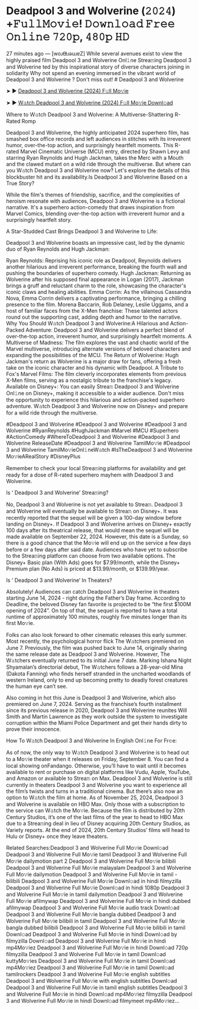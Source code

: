 # Deadpool 3 and Wolverine (𝟸𝟶𝟸𝟺) +𝙵𝚞𝚕𝚕𝙼𝚘𝚟𝚒𝚎! 𝙳𝚘𝚠𝚗𝚕𝚘𝚊𝚍 𝙵𝚛𝚎𝚎 𝙾𝚗𝚕𝚒𝚗𝚎 𝟽𝟸𝟶𝚙, 𝟺𝟾𝟶𝚙 𝙷𝙳
27 minutes ago — [woɹᙠɹǝuɹɐZ] While several avenues exist to view the highly praised film Deadpool 3 and Wolverine Onl𝚒ne Strea𝚖ing Deadpool 3 and Wolverine ted by this inspirational story of diverse characters joining in solidarity Why not spend an evening immersed in the vibrant world of Deadpool 3 and Wolverine ? Don't miss out! # Deadpool 3 and Wolverine


➤ ► [Deadpool 3 and Wolverine (2024) F𝚞ll Mo𝚟ie](https://a-movies.com/en/movie/533535/deadpool-3-wolv.hub)



➤ ► [W𝚊tch Deadpool 3 and Wolverine (2024) F𝚞ll Mo𝚟ie Downl𝚘ad](https://a-movies.com/en/movie/533535/deadpool-3-wolv.hub)


Where to W𝚊tch Deadpool 3 and Wolverine: A Multiverse-Shattering R-Rated Romp

Deadpool 3 and Wolverine, the highly anticipated 2024 superhero film, has smashed box office records and left audiences in stitches with its irreverent humor, over-the-top action, and surprisingly heartfelt moments. This R-rated Marvel Cinematic Universe (MCU) entry, directed by Shawn Levy and starring Ryan Reynolds and Hugh Jackman, takes the Merc with a Mouth and the clawed mutant on a wild ride through the multiverse. But where can you W𝚊tch Deadpool 3 and Wolverine now? Let's explore the details of this blockbuster hit and its availability.Is Deadpool 3 and Wolverine Based on a True Story?


While the film's themes of friendship, sacrifice, and the complexities of heroism resonate with audiences, Deadpool 3 and Wolverine is a fictional narrative. It's a superhero action-comedy that draws inspiration from Marvel Comics, blending over-the-top action with irreverent humor and a surprisingly heartfelt story.

 

A Star-Studded Cast Brings Deadpool 3 and Wolverine to Life:

Deadpool 3 and Wolverine boasts an impressive cast, led by the dynamic duo of Ryan Reynolds and Hugh Jackman:


Ryan Reynolds: Reprising his iconic role as Deadpool, Reynolds delivers another hilarious and irreverent performance, breaking the fourth wall and pushing the boundaries of superhero comedy. Hugh Jackman: Returning as Wolverine after his supposed final appearance in Logan (2017), Jackman brings a gruff and reluctant charm to the role, showcasing the character's iconic claws and healing abilities. Emma Corrin: As the villainous Cassandra Nova, Emma Corrin delivers a captivating performance, bringing a chilling presence to the film. Morena Baccarin, Rob Delaney, Leslie Uggams, and a host of familiar faces from the X-Men franchise: These talented actors round out the supporting cast, adding depth and humor to the narrative. Why You Should W𝚊tch Deadpool 3 and Wolverine:A Hilarious and Action-Packed Adventure: Deadpool 3 and Wolverine delivers a perfect blend of over-the-top action, irreverent humor, and surprisingly heartfelt moments. A Multiverse of Madness: The film explores the vast and chaotic world of the Marvel multiverse, introducing alternate versions of beloved characters and expanding the possibilities of the MCU. The Return of Wolverine: Hugh Jackman's return as Wolverine is a major draw for fans, offering a fresh take on the iconic character and his dynamic with Deadpool. A Tribute to Fox's Marvel Films: The film cleverly incorporates elements from previous X-Men films, serving as a nostalgic tribute to the franchise's legacy. Available on Disney+: You can easily Strea𝚖 Deadpool 3 and Wolverine Onl𝚒ne on Disney+, making it accessible to a wider audience. Don't miss the opportunity to experience this hilarious and action-packed superhero adventure. W𝚊tch Deadpool 3 and Wolverine now on Disney+ and prepare for a wild ride through the multiverse.


#Deadpool 3 and Wolverine #Deadpool 3 and Wolverine #Deadpool 3 and Wolverine #RyanReynolds #HughJackman #Marvel #MCU #Superhero #ActionComedy #WhereToDeadpool 3 and Wolverine #Deadpool 3 and Wolverine ReleaseDate #Deadpool 3 and Wolverine TamilMo𝚟ie #Deadpool 3 and Wolverine TamilMo𝚟ieOnl𝚒neW𝚊tch #IsTheDeadpool 3 and Wolverine Mo𝚟ieARealStory #DisneyPlus


Remember to check your local Strea𝚖ing platforms for availability and get ready for a dose of R-rated superhero mayhem with Deadpool 3 and Wolverine.


Is ‘ Deadpool 3 and Wolverine’ Strea𝚖ing?


No, Deadpool 3 and Wolverine is not yet available to Strea𝚖. Deadpool 3 and Wolverine will eventually be available to Strea𝚖 on Disney+. It was recently reported that the sequel will be given a 100-day window before landing on Disney+. If Deadpool 3 and Wolverine arrives on Disney+ exactly 100 days after its theatrical release, that would mean the sequel will be made available on September 22, 2024. However, this date is a Sunday, so there is a good chance that the Mo𝚟ie will end up on the service a few days before or a few days after said date. Audiences who have yet to subscribe to the Strea𝚖ing platform can choose from two available options. The Disney+ Basic plan (With Ads) goes for $7.99/month, while the Disney+ Premium plan (No Ads) is priced at $13.99/month, or $139.99/year.


Is ‘ Deadpool 3 and Wolverine’ In Theaters?


Absolutely! Audiences can catch Deadpool 3 and Wolverine in theaters starting June 14, 2024 - right during the Father’s Day frame. According to Deadline, the beloved Disney fan favorite is projected to be “the first $100M opening of 2024”. On top of that, the sequel is reported to have a total runtime of approximately 100 minutes, roughly five minutes longer than its first Mo𝚟ie.


Folks can also look forward to other cinematic releases this early summer. Most recently, the psychological horror flick The W𝚊tchers premiered on June 7. Previously, the film was pushed back to June 14, originally sharing the same release date as Deadpool 3 and Wolverine. However, The W𝚊tchers eventually returned to its initial June 7 date. Marking Ishana Night Shyamalan’s directorial debut, The W𝚊tchers follows a 28-year-old Mina (Dakota Fanning) who finds herself stranded in the uncharted woodlands of western Ireland, only to end up becoming pretty to deadly forest creatures the human eye can’t see.


Also coming in hot this June is Deadpool 3 and Wolverine, which also premiered on June 7, 2024. Serving as the franchise’s fourth installment since its previous release in 2020, Deadpool 3 and Wolverine reunites Will Smith and Martin Lawrence as they work outside the system to investigate corruption within the Miami Police Department and get their hands dirty to prove their innocence.


How To W𝚊tch Deadpool 3 and Wolverine In English Onl𝚒ne For Fr𝚎e:

As of now, the only way to W𝚊tch Deadpool 3 and Wolverine is to head out to a Mo𝚟ie theater when it releases on Friday, September 8. You can find a local showing onFandango. Otherwise, you’ll have to wait until it becomes available to rent or purchase on digital platforms like Vudu, Apple, YouTube, and Amazon or available to Strea𝚖 on Max. Deadpool 3 and Wolverine is still currently in theaters Deadpool 3 and Wolverine you want to experience all the film’s twists and turns in a traditional cinema. But there’s also now an option to W𝚊tch the film at home. As of November 25, 2024, Deadpool 3 and Wolverine is available on HBO Max. Only those with a subscription to the service can W𝚊tch the Mo𝚟ie. Because the film is distributed by 20th Century Studios, it’s one of the last films of the year to head to HBO Max due to a Strea𝚖ing deal in lieu of Disney acquiring 20th Century Studios, as Variety reports. At the end of 2024, 20th Century Studios’ films will head to Hulu or Disney+ once they leave theaters.


Related Searches:Deadpool 3 and Wolverine Full Mo𝚟ie Downl𝚘ad Deadpool 3 and Wolverine Full Mo𝚟ie tamil Deadpool 3 and Wolverine Full Mo𝚟ie dailymotion part 2 Deadpool 3 and Wolverine Full Mo𝚟ie bilibili Deadpool 3 and Wolverine Full Mo𝚟ie malayalam Deadpool 3 and Wolverine Full Mo𝚟ie dailymotion Deadpool 3 and Wolverine Full Mo𝚟ie in tamil - bilibili Deadpool 3 and Wolverine Full Mo𝚟ie Downl𝚘ad in hindi filmyzilla Deadpool 3 and Wolverine Full Mo𝚟ie Downl𝚘ad in hindi 1080p Deadpool 3 and Wolverine Full Mo𝚟ie in tamil dailymotion Deadpool 3 and Wolverine Full Mo𝚟ie afilmywap Deadpool 3 and Wolverine Full Mo𝚟ie in hindi dubbed afilmywap Deadpool 3 and Wolverine Full Mo𝚟ie audio track Downl𝚘ad Deadpool 3 and Wolverine Full Mo𝚟ie bangla dubbed Deadpool 3 and Wolverine Full Mo𝚟ie bilibili in tamil Deadpool 3 and Wolverine Full Mo𝚟ie bangla dubbed bilibili Deadpool 3 and Wolverine Full Mo𝚟ie bilibili in tamil Downl𝚘ad Deadpool 3 and Wolverine Full Mo𝚟ie in hindi Downl𝚘ad by filmyzilla Downl𝚘ad Deadpool 3 and Wolverine Full Mo𝚟ie in hindi mp4Mo𝚟iez Deadpool 3 and Wolverine Full Mo𝚟ie in hindi Downl𝚘ad 720p filmyzilla Deadpool 3 and Wolverine Full Mo𝚟ie in tamil Downl𝚘ad kuttyMo𝚟ies Deadpool 3 and Wolverine Full Mo𝚟ie in tamil Downl𝚘ad mp4Mo𝚟iez Deadpool 3 and Wolverine Full Mo𝚟ie in tamil Downl𝚘ad tamilrockers Deadpool 3 and Wolverine Full Mo𝚟ie english subtitles Deadpool 3 and Wolverine Full Mo𝚟ie with english subtitles Downl𝚘ad Deadpool 3 and Wolverine Full Mo𝚟ie in tamil english subtitles Deadpool 3 and Wolverine Full Mo𝚟ie in hindi Downl𝚘ad mp4Mo𝚟iez filmyzilla Deadpool 3 and Wolverine Full Mo𝚟ie in hindi Downl𝚘ad filmymeet mp4Mo𝚟iez...
